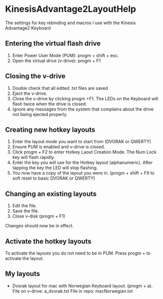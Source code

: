 # KinesisAdvantage2LayoutHelp

The settings for key rebinding and macros I use with the Kinesis Advantage2 Keyboard

## Entering the virtual flash drive

 1. Enter Power User Mode (PUM): progm + shift + esc.
 2. Open the virtual drive (v-drive): progm + F1


## Closing the v-drive

1. Double check that all edited .txt files are saved
2. Eject the v-drive.
3. Close the v-drive by clicking progm +F1. The LEDs on the Keyboard will flash twice when
the drive is closed.
4. Ignore any messages from the system that complains about the drive not being ejected properly.


## Creating new hotkey layouts
1. Enter the layout mode you want to start from (DVORAK or QWERTY)
2. Ensure PUM is enabled and v-drive is closed.
3. Click progm + F2 to enter  Hotkey Laout Creation Mode. The Num Lock key will flash rapidly.
4. Enter the key you will use for the Hotkey layout (alphanumeric). After tapping the key the LED will stop flashing.
5. You now have a copy of the layout you were in. (progm + shift + F9 to soft reset to basic DVORAK or QWERTY)


## Changing an existing layouts
1. Edit the file.
2. Save the file.
3. Close v-disk (progm + F1)

Changes should now be in effect.

## Activate the hotkey layouts
To activate the layouts you do not need to be in PUM. Press progm + <chosen key> to activate the layout.



## My layouts
- Dvorak layout for mac with Norwegian Keyboard layout. (progm + a).
File on v-drive: a_dvorak.txt
File in repo: macNorwegian.txt
